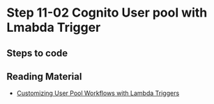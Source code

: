 # Step 11-02 Cognito User pool with Lmabda Trigger

## Steps to code

## Reading Material

- [Customizing User Pool Workflows with Lambda Triggers](https://docs.amazonaws.cn/en_us/cognito/latest/developerguide/cognito-user-identity-pools-working-with-aws-lambda-triggers.html)
